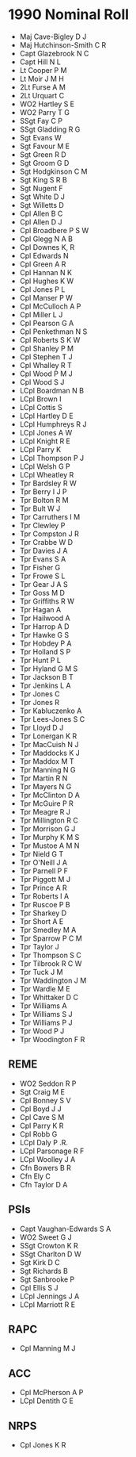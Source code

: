 # 1990 Nominal Roll

* Maj Cave-Bigley D J
* Maj Hutchinson-Smith C R
* Capt Glazebrook N C
* Capt Hill N L
* Lt Cooper P M
* Lt Moir J M H
* 2Lt Furse A M
* 2Lt Urquart C
* WO2 Hartley S E
* WO2 Parry T G
* SSgt Fay C P
* SSgt Gladding R G
* Sgt Evans W
* Sgt Favour M E
* Sgt Green R D
* Sgt Groom G D
* Sgt Hodgkinson C M
* Sgt King S R B
* Sgt Nugent F
* Sgt White D J
* Sgt Willetts D
* Cpl Allen B C
* Cpl Allen D J
* Cpl Broadbere P S W
* Cpl Glegg N A B
* Cpl Downes K, R
* Cpl Edwards N
* Cpl Green A R
* Cpl Hannan N K
* Cpl Hughes K W
* Cpl Jones P L
* Cpl Manser P W
* Cpl McCulloch A P
* Cpl Miller L J
* Cpl Pearson G A
* Cpl Penkethman N S
* Cpl Roberts S K W
* Cpl Shanley P M
* Cpl Stephen T J
* Cpl Whalley R T
* Cpl Wood P M J
* Cpl Wood S J
* LCpl Boardman N B
* LCpl Brown I
* LCpl Cottis S
* LCpl Hartley D E
* LCpl Humphreys R J
* LCpl Jones A W
* LCpl Knight R E
* LCpl Parry K
* LCpl Thompson P J
* LCpl Welsh G P
* LCpl Wheatley R
* Tpr Bardsley R W
* Tpr Berry I J P
* Tpr Bolton R M
* Tpr Bult W J
* Tpr Carruthers I M
* Tpr Clewley P
* Tpr Compston J R
* Tpr Crabbe W D
* Tpr Davies J A
* Tpr Evans S A
* Tpr Fisher G
* Tpr Frowe S L
* Tpr Gear J A S
* Tpr Goss M D
* Tpr Griffiths R W
* Tpr Hagan A
* Tpr Hailwood A
* Tpr Harrop A D
* Tpr Hawke G S
* Tpr Hobdey P A
* Tpr Holland S P
* Tpr Hunt P L
* Tpr Hyland G M S
* Tpr Jackson B T
* Tpr Jenkins L A
* Tpr Jones C
* Tpr Jones R
* Tpr Kabluczenko A
* Tpr Lees-Jones S C
* Tpr Lloyd D J
* Tpr Lonergan K R
* Tpr MacCuish N J
* Tpr Maddocks K J
* Tpr Maddox M T
* Tpr Manning N G
* Tpr Martin R N
* Tpr Mayers N G
* Tpr McClinton D A
* Tpr McGuire P R
* Tpr Meagre R J
* Tpr Millington R C
* Tpr Morrison G J
* Tpr Murphy K M S
* Tpr Mustoe A M N
* Tpr Nield G T
* Tpr O'Neill J A
* Tpr Parnell P F
* Tpr Piggott M J
* Tpr Prince A R
* Tpr Roberts I A
* Tpr Ruscoe P B
* Tpr Sharkey D
* Tpr Short A E
* Tpr Smedley M A
* Tpr Sparrow P C M
* Tpr Taylor J
* Tpr Thompson S C
* Tpr Tilbrook R C W
* Tpr Tuck J M
* Tpr Waddington J M
* Tpr Wardle M E
* Tpr Whittaker D C
* Tpr Williams A
* Tpr Williams S J
* Tpr Williams P J
* Tpr Wood P J
* Tpr Woodington F R

## REME

* WO2 Seddon R P
* Sgt Craig M E
* Cpl Bonney S V
* Cpl Boyd J J
* Cpl Cave S M
* Cpl Parry K R
* Cpl Robb G
* LCpl Daly P .R.
* LCpl Parsonage R F
* LCpl Woolley J A
* Cfn Bowers B R
* Cfn Ely C
* Cfn Taylor D A

## PSIs

* Capt Vaughan-Edwards S A
* WO2 Sweet G J
* SSgt Crowton K R
* SSgt Charlton D W
* Sgt Kirk D C
* Sgt Richards B
* Sgt Sanbrooke P
* Cpl Ellis S J
* LCpl Jennings J A
* LCpl Marriott R E

## RAPC

* Cpl Manning M J

## ACC

* Cpl McPherson A P
* LCpl Dentith G E

## NRPS

* Cpl Jones K R